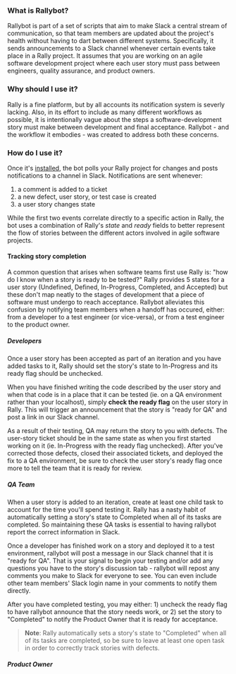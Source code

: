 ### What is Rallybot?

Rallybot is part of a set of scripts that aim to make Slack a central stream of communication, so that team members are updated about the project's health without having to dart between different systems. Specifically, it sends announcements to a Slack channel whenever certain events take place in a Rally project. It assumes that you are working on an agile software development project where each user story must pass between engineers, quality assurance, and product owners.

### Why should I use it?

Rally is a fine platform, but by all accounts its notification system is severly lacking. Also, in its effort to include as many different workflows as possible, it is intentionally vague about the steps a software-development story must make between development and final acceptance. Rallybot - and the workflow it embodies - was created to address both these concerns.

### How do I use it?

Once it's [installed](https://github.com/jpklein/slack-integration#installation), the bot polls your Rally project for changes and posts notifications to a channel in Slack. Notifications are sent whenever:

1. a comment is added to a ticket
2. a new defect, user story, or test case is created
3. a user story changes state
 
While the first two events correlate directly to a specific action in Rally, the bot uses a combination of Rally's _state_ and _ready_ fields to better represent the flow of stories between the different actors involved in agile software projects.

#### Tracking story completion

A common question that arises when software teams first use Rally is: "how do I know when a story is ready to be tested?" Rally provides 5 states for a user story (Undefined, Defined, In-Progress, Completed, and Accepted) but these don't map neatly to the stages of development that a piece of software must undergo to reach acceptance. Rallybot alleviates this confusion by notifying team members when a handoff has occured, either: from a developer to a test engineer (or vice-versa), or from a test engineer to the product owner.

##### Developers

Once a user story has been accepted as part of an iteration and you have added tasks to it, Rally should set the story's state to In-Progress and its ready flag should be unchecked.

When you have finished writing the code described by the user story and when that code is in a place that it can be tested (ie. on a QA environment rather than your localhost), simply **check the ready flag** on the user story in Rally.  This will trigger an announcement that the story is "ready for QA" and post a link in our Slack channel.

As a result of their testing, QA may return the story to you with defects. The user-story ticket should be in the same state as when you first started working on it (ie. In-Progress with the ready flag unchecked). After you've corrected those defects, closed their associated tickets, and deployed the fix to a QA environment, be sure to check the user story's ready flag once more to tell the team that it is ready for review.

##### QA Team

When a user story is added to an iteration, create at least one child task to account for the time you'll spend testing it. Rally has a nasty habit of automatically setting a story's state to Completed when all of its tasks are completed. So maintaining these QA tasks is essential to having rallybot report the correct information in Slack.

Once a developer has finished work on a story and deployed it to a test environment, rallybot will post a message in our Slack channel that it is "ready for QA". That is your signal to begin your testing and/or add any questions you have to the story's discussion tab - rallybot will repost any comments you make to Slack for everyone to see. You can even include other team members' Slack login name in your comments to notify them directly.

After you have completed testing, you may either: 1) uncheck the ready flag to have rallybot announce that the story needs work, or 2) set the story to "Completed" to notify the Product Owner that it is ready for acceptance.

> **Note**: Rally automatically sets a story's state to "Completed" when all of its tasks are completed, so be sure to leave at least one open task in order to correctly track stories with defects.

##### Product Owner
